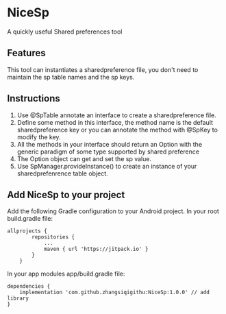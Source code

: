 # NiceSp
A quickly useful Shared preferences tool

## Features
This tool can instantiates a sharedpreference file, you don't need to maintain the sp table names and the sp keys.

## Instructions
1. Use @SpTable annotate an interface to create a sharedpreference file.
2. Define some method in this interface, the method name is the default sharedpreference key or you can annotate the method
with @SpKey to modify the key.
3. All the methods in your interface should return an Option with the generic paradigm of some type supported by shared preference
4. The Option object can get and set the sp value.
5. Use SpManager.provideInstance() to create an instance of your sharedprefenrence table object.


## Add NiceSp to your project
Add the following Gradle configuration to your Android project. In your root build.gradle file:

```
allprojects { 
        repositories { 
            ... 
            maven { url 'https://jitpack.io' } 
        } 
    } 
```

In your app modules app/build.gradle file:
```
dependencies {
    implementation 'com.github.zhangsiqigithu:NiceSp:1.0.0' // add library
}
```

